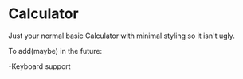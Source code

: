 # Calculator

Just your normal basic Calculator with minimal styling so it isn't ugly.

To add(maybe) in the future:

-Keyboard support
